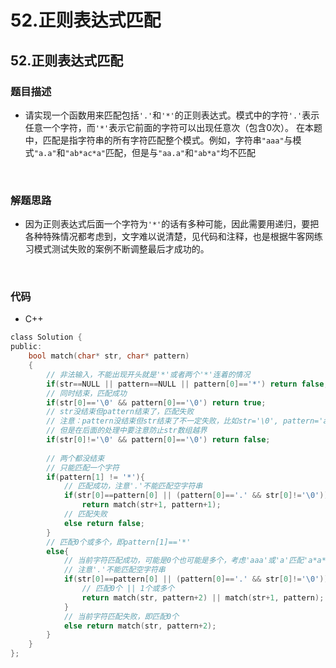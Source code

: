 # 52.正则表达式匹配


## 52.正则表达式匹配

### 题目描述  

- 请实现一个函数用来匹配包括`'.'`和`'*'`的正则表达式。模式中的字符`'.'`表示任意一个字符，而`'*'`表示它前面的字符可以出现任意次（包含0次）。 在本题中，匹配是指字符串的所有字符匹配整个模式。例如，字符串`"aaa"`与模式`"a.a"`和`"ab*ac*a"`匹配，但是与`"aa.a"`和`"ab*a"`均不匹配

&nbsp;

### 解题思路  

- 因为正则表达式后面一个字符为`'*'`的话有多种可能，因此需要用递归，要把各种特殊情况都考虑到，文字难以说清楚，见代码和注释，也是根据牛客网练习模式测试失败的案例不断调整最后才成功的。   


&nbsp;

### 代码 

- C++

```c
class Solution {
public:
    bool match(char* str, char* pattern)
    {
        // 非法输入，不能出现开头就是'*'或者两个'*'连着的情况
        if(str==NULL || pattern==NULL || pattern[0]=='*') return false;
        // 同时结束，匹配成功
        if(str[0]=='\0' && pattern[0]=='\0') return true;
        // str没结束但pattern结束了，匹配失败
        // 注意：pattern没结束但str结束了不一定失败，比如str='\0', pattern='a*'
        // 但是在后面的处理中要注意防止str数组越界
        if(str[0]!='\0' && pattern[0]=='\0') return false;
        
        // 两个都没结束
        // 只能匹配一个字符
        if(pattern[1] != '*'){
            // 匹配成功，注意'.'不能匹配空字符串
            if(str[0]==pattern[0] || (pattern[0]=='.' && str[0]!='\0')) 
                return match(str+1, pattern+1);
            // 匹配失败
            else return false;
        }
        // 匹配0个或多个，即pattern[1]=='*'
        else{
            // 当前字符匹配成功，可能是0个也可能是多个，考虑'aaa'或'a'匹配'a*a*a*'的特殊情况
            // 注意'.'不能匹配空字符串
            if(str[0]==pattern[0] || (pattern[0]=='.' && str[0]!='\0')){
                // 匹配0个 || 1个或多个
                return match(str, pattern+2) || match(str+1, pattern);
            }
            // 当前字符匹配失败，即匹配0个
            else return match(str, pattern+2);
        }
    }
};
```

